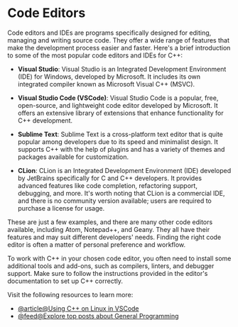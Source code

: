 # Code Editors

Code editors and IDEs are programs specifically designed for editing, managing and writing source code. They offer a wide range of features that make the development process easier and faster. Here's a brief introduction to some of the most popular code editors and IDEs for C++:

- **Visual Studio**: Visual Studio is an Integrated Development Environment (IDE) for Windows, developed by Microsoft. It includes its own integrated compiler known as Microsoft Visual C++ (MSVC).

- **Visual Studio Code (VSCode)**: Visual Studio Code is a popular, free, open-source, and lightweight code editor developed by Microsoft. It offers an extensive library of extensions that enhance functionality for C++ development.

- **Sublime Text**: Sublime Text is a cross-platform text editor that is quite popular among developers due to its speed and minimalist design. It supports C++ with the help of plugins and has a variety of themes and packages available for customization.

- **CLion**: CLion is an Integrated Development Environment (IDE) developed by JetBrains specifically for C and C++ developers. It provides advanced features like code completion, refactoring support, debugging, and more. It's worth noting that CLion is a commercial IDE, and there is no community version available; users are required to purchase a license for usage.

These are just a few examples, and there are many other code editors available, including Atom, Notepad++, and Geany. They all have their features and may suit different developers' needs. Finding the right code editor is often a matter of personal preference and workflow.

To work with C++ in your chosen code editor, you often need to install some additional tools and add-ons, such as compilers, linters, and debugger support. Make sure to follow the instructions provided in the editor's documentation to set up C++ correctly.

Visit the following resources to learn more:

- [@article@Using C++ on Linux in VSCode](https://code.visualstudio.com/docs/cpp/config-linux)
- [@feed@Explore top posts about General Programming](https://app.daily.dev/tags/general-programming?ref=roadmapsh)
